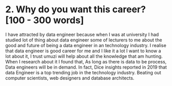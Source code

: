 # 2. Why do you want this career? [100 - 300 words]

I have attracted by data engineer because when I was at university I had studied lot of thing about data engineer some of lecturers to me about the good and future of being a data engineer in an technology industry. I realise that data engineer is good career for me and I like it a lot I want to know a lot about it, I trust umuzi will help about all the knowledge that am hunting.
When I research about it I found that, As long as there is data to be process, Data engineers will be in demand. In fact, Dice insights reported in 2019 that data Engineer is a top trending job in the technology industry. Beating out computer scientists, web designers and database architects. 

